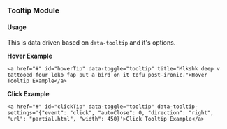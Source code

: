 ### Tooltip Module

#### Usage
This is data driven based on ```data-tooltip``` and it's options.

**Hover Example**

    <a href="#" id="hoverTip" data-toggle="tooltip" title="Mlkshk deep v tattooed four loko fap put a bird on it tofu post-ironic.">Hover Tooltip Example</a>

**Click Example**

    <a href="#" id="clickTip" data-toggle="tooltip" data-tooltip-settings='{"event": "click", "autoClose": 0, "direction": "right", "url": "partial.html", "width": 450}'>Click Tooltip Example</a>